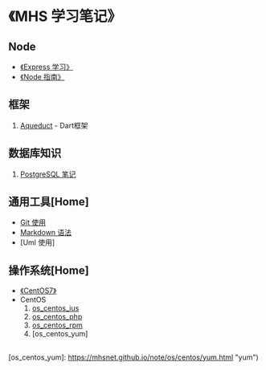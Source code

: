 # 《MHS 学习笔记》

## Node
- [《Express 学习》]
- [《Node 指南》]

## <span>框架</span>
1. [Aqueduct] - Dart框架


## <span>数据库知识</span>
1. [PostgreSQL 笔记]


## <span id="com-tools">通用工具</span>[Home]
- [Git 使用]
- [Markdown 语法]
- [Uml 使用]

## <span id="os">操作系统</span>[Home]
- [《CentOS7》]
- <span id="centos">CentOS</span>
  1. [os_centos_ius]
  2. [os_centos_php]
  3. [os_centos_rpm]
  4. [os_centos_yum]

##
[《MHS 学习笔记》]: https://mhsnet.github.io/note/ "《MHS 学习笔记》"

[《Express 学习》]: https://mhsnet.github.io/note/node/express/index.html "《Express 学习》"
[《Node 指南》]: https://mhsnet.github.io/note/node/guide/index.html "《Node 指南》"

[Aqueduct]: https://mhsnet.github.io/note/framework/aqueduct/index.html "《Aqueduct》"

[PostgreSQL 笔记]: https://mhsnet.github.io/note/database/postgresql_note.html "《PostgreSQL 笔记》"

[通用工具]: https://mhsnet.github.io/note/index.html#com-tools "通用工具"
[Git 使用]: https://mhsnet.github.io/note/tools/git.html "《Git 使用》"
[Markdown 语法]: https://mhsnet.github.io/note/tools/markdown.html "《Markdown 语法》"
[《UML 使用》]: https://mhsnet.github.io/note/tools/uml.html "《UML 使用》"
[时序图]: https://mhsnet.github.io/note/tools/git.html "《时序图》"

[操作系统]: https://mhsnet.github.io/note/index.html#os "操作系统"
[《CentOS7》]: https://mhsnet.github.io/note/os/centos7/index.html "《CentOS7》"
[CentOS]: https://mhsnet.github.io/note/index.html#centos "CentOS"
[os_centos_ius]: https://mhsnet.github.io/note/os/centos/ius.html "ius"
[os_centos_php]: https://mhsnet.github.io/note/os/centos/php.html "php"
[os_centos_rpm]: https://mhsnet.github.io/note/os/centos/rpm.html "rpm"
[os_centos_yum]: https://mhsnet.github.io/note/os/centos/yum.html "yum")
